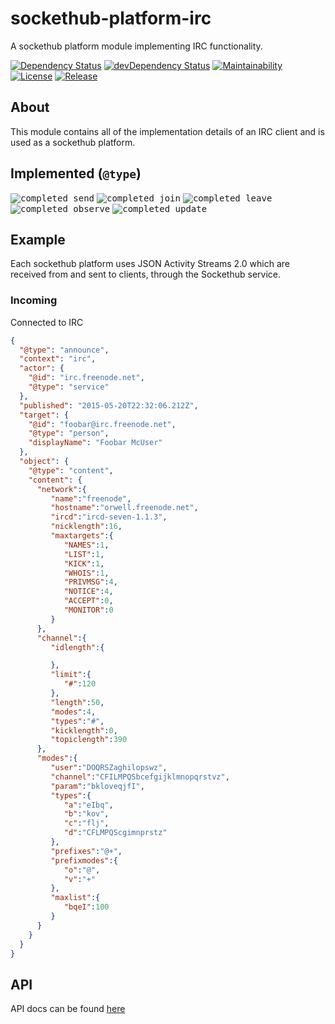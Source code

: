 # sockethub-platform-irc

A sockethub platform module implementing IRC functionality.

[![Dependency Status](http://img.shields.io/david/sockethub/sockethub-platform-irc.svg?style=flat)](https://david-dm.org/sockethub/sockethub-platform-irc#info=dependencies)
[![devDependency Status](http://img.shields.io/david/dev/sockethub/sockethub-platform-irc.svg?style=flat)](https://david-dm.org/sockethub/sockethub-platform-irc#info=devDependencies)
[![Maintainability](https://api.codeclimate.com/v1/badges/95912fc801271faf44f6/maintainability)](https://codeclimate.com/github/sockethub/sockethub-platform-irc/maintainability)
[![License](https://img.shields.io/npm/l/sockethub-platform-irc.svg?style=flat)](https://raw.githubusercontent.com/sockethub/sockethub-platform-irc/master/LICENSE)
[![Release](http://img.shields.io/github/release/sockethub/sockethub-platform-irc.svg?style=flat)](https://github.com/sockethub/sockethub-platform-irc/releases)

## About

This module contains all of the implementation details of an IRC client and is
used as a sockethub platform.

## Implemented (`@type`)
<kbd>![completed](http://sockethub.org/res/img/checkmark.png) send</kbd> 
<kbd>![completed](http://sockethub.org/res/img/checkmark.png) join</kbd> 
<kbd>![completed](http://sockethub.org/res/img/checkmark.png) leave</kbd> 
<kbd>![completed](http://sockethub.org/res/img/checkmark.png) observe</kbd> 
<kbd>![completed](http://sockethub.org/res/img/checkmark.png) update</kbd>

## Example

Each sockethub platform uses JSON Activity Streams 2.0 which are received from and sent to clients, through the Sockethub service.

### Incoming 
Connected to IRC

```json
{
  "@type": "announce",
  "context": "irc",
  "actor": {
    "@id": "irc.freenode.net",
    "@type": "service"
  },
  "published": "2015-05-20T22:32:06.212Z",
  "target": {
    "@id": "foobar@irc.freenode.net",
    "@type": "person",
    "displayName": "Foobar McUser"
  },
  "object": {
    "@type": "content",
    "content": {
      "network":{
         "name":"freenode",
         "hostname":"orwell.freenode.net",
         "ircd":"ircd-seven-1.1.3",
         "nicklength":16,
         "maxtargets":{
            "NAMES":1,
            "LIST":1,
            "KICK":1,
            "WHOIS":1,
            "PRIVMSG":4,
            "NOTICE":4,
            "ACCEPT":0,
            "MONITOR":0
         }
      },
      "channel":{
         "idlength":{

         },
         "limit":{
            "#":120
         },
         "length":50,
         "modes":4,
         "types":"#",
         "kicklength":0,
         "topiclength":390
      },
      "modes":{
         "user":"DOQRSZaghilopswz",
         "channel":"CFILMPQSbcefgijklmnopqrstvz",
         "param":"bkloveqjfI",
         "types":{
            "a":"eIbq",
            "b":"kov",
            "c":"flj",
            "d":"CFLMPQScgimnprstz"
         },
         "prefixes":"@+",
         "prefixmodes":{
            "o":"@",
            "v":"+"
         },
         "maxlist":{
            "bqeI":100
         }
      }
    }
  }
}
```

## API

API docs can be found [here](API.md)
